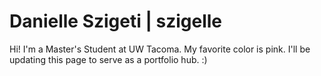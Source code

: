 # Danielle Szigeti | szigelle

Hi! I'm a Master's Student at UW Tacoma. My favorite color is pink. I'll be updating this page to serve as a portfolio hub. :)
